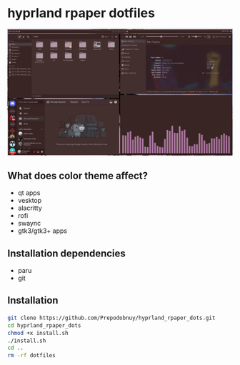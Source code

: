 # hyprland rpaper dotfiles

![](preview/preview.jpg)

## What does color theme affect?

- qt apps
- vesktop
- alacritty
- rofi
- swaync
- gtk3/gtk3+ apps

## Installation dependencies

- paru
- git

## Installation

```sh
git clone https://github.com/Prepodobnuy/hyprland_rpaper_dots.git
cd hyprland_rpaper_dots
chmod +x install.sh
./install.sh
cd ..
rm -rf dotfiles
```

